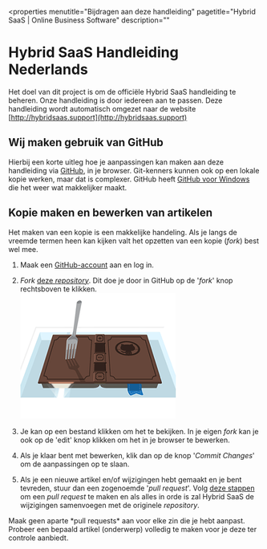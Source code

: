 <properties 
	menutitle="Bijdragen aan deze handleiding" 
	pagetitle="Hybrid SaaS | Online Business Software" 
	description=""
>
</properties>

Hybrid SaaS Handleiding Nederlands
================================
Het doel van dit project is om de officiële Hybrid SaaS handleiding te beheren. Onze handleiding is door iedereen aan te passen.
Deze handleiding wordt automatisch omgezet naar de website [http://hybridsaas.support](http://hybridsaas.support)


Wij maken gebruik van <label>GitHub</label>
-------------------

Hierbij een korte uitleg hoe je aanpassingen kan maken aan deze handleiding via [GitHub](https://github.com/), in je browser. Git-kenners kunnen ook op een lokale kopie werken, maar dat is complexer. GitHub heeft [GitHub voor Windows](https://windows.github.com/) die het weer wat makkelijker maakt.

Kopie maken en bewerken van artikelen
-------------------
Het maken van een kopie is een makkelijke handeling. Als je langs de vreemde termen heen kan kijken valt het opzetten van een kopie (*<label>fork</label>*) best wel mee.

1.  Maak een [GitHub-account](https://github.com/) aan en log in.

2.  *Fork* [deze *repository*](https://github.com/HybridSaaS/Handleiding). Dit doe je door in GitHub op de '*fork*' knop rechtsboven te klikken.  
![](images/github/fork-a-repo.gif "class: no-shadow|Een repository forken is eigenlijk een ander woord voor bestanden kopiëren")  

3.  Je kan op een bestand klikken om het te bekijken. In je eigen *fork* kan je ook op de 'edit' knop klikken om het in je browser te bewerken.

4.  Als je klaar bent met bewerken, klik dan op de knop '*Commit Changes*' om de aanpassingen op te slaan.

5.  Als je een nieuwe artikel en/of wijzigingen hebt gemaakt en je bent tevreden, stuur dan een zogenoemde '*<label keyword="pull-request">pull request</label>*'. Volg [deze stappen](https://help.github.com/articles/creating-a-pull-request) om een *pull request* te maken en als alles in orde is zal Hybrid SaaS de wijzigingen samenvoegen met de originele *repository*.

<div class="tip">
Maak geen aparte *pull requests* aan voor elke zin die je hebt aanpast. Probeer een bepaald artikel (onderwerp) volledig te maken voor je deze ter controle aanbiedt. 
</div>